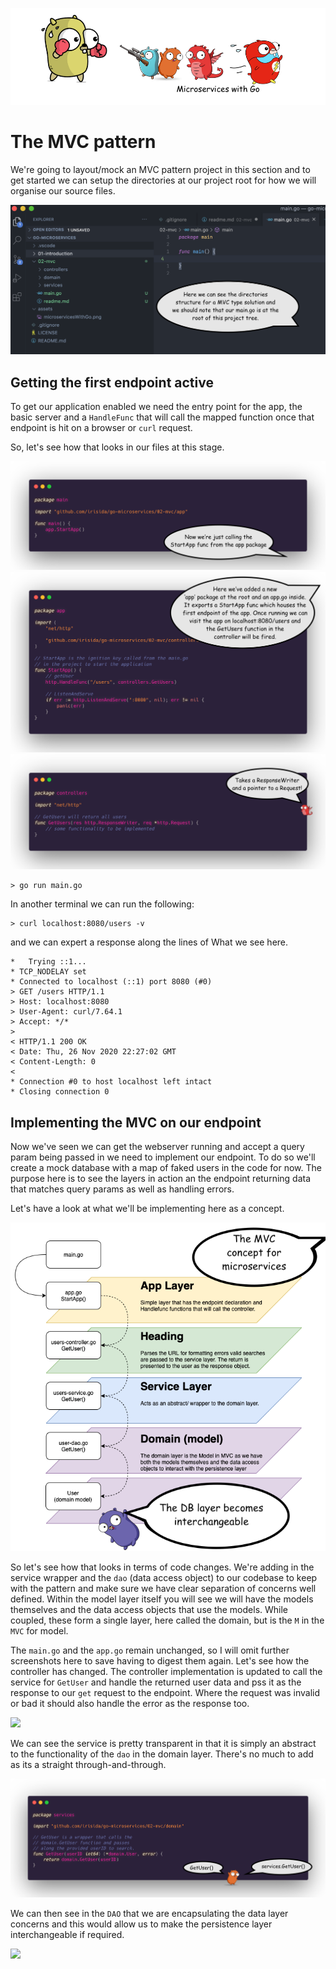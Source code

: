 ![](/assets/microservicesWithGo.png)

# The MVC pattern

We're going to layout/mock an MVC pattern project in this section and to get started we can setup the directories at our project root for how we will organise our source files.

![](/02-mvc/assets/mvc-layout-dirs.png)

## Getting the first endpoint active

To get our application enabled we need the entry point for the app, the basic server and a `HandleFunc` that will call the mapped function once that endpoint is hit on a browser or `curl` request.

So, let's see how that looks in our files at this stage.

![](/02-mvc/assets/mvc-main-01.png)
![](/02-mvc/assets/mvc-app-01.png)
![](/02-mvc/assets/mvc-users-controller-01.png)

```shell
> go run main.go
```
In another terminal we can run the following:
```shell
> curl localhost:8080/users -v
```
and we can expert a response along the lines of What we see here.
```shell
*   Trying ::1...
* TCP_NODELAY set
* Connected to localhost (::1) port 8080 (#0)
> GET /users HTTP/1.1
> Host: localhost:8080
> User-Agent: curl/7.64.1
> Accept: */*
>
< HTTP/1.1 200 OK
< Date: Thu, 26 Nov 2020 22:27:02 GMT
< Content-Length: 0
<
* Connection #0 to host localhost left intact
* Closing connection 0
```

## Implementing the MVC on our endpoint

Now we've seen we can get the webserver running and accept a query param being passed in we need to implement our endpoint. To do so we'll create a mock database with a map of faked users in the code for now. The purpose here is to see the layers in action an the endpoint returning data that matches query params as well as handling errors.

Let's have a look at what we'll be implementing here as a concept.

![](/02-mvc/assets/mvc-flow-model.png)

So let's see how that looks in terms of code changes. We're adding in the service wrapper and the `dao` (data access object) to our codebase to keep with the pattern and make sure we have clear separation of concerns well defined. Within the model layer itself you will see we will have the models themselves and the data access objects that use the models. While coupled, these form a single layer, here called the domain, but is the `M` in the `MVC` for model.

The `main.go` and the `app.go` remain unchanged, so I will omit further screenshots here to save having to digest them again. Let's see how the controller has changed. The controller implementation is updated to call the service for `GetUser` and handle the returned user data and pss it as the response to our `get` request to the endpoint. Where the request was invalid or bad it should also handle the error as the response too.

![](/02-mvs/assets/mvc-controller-02.png)

We can see the service is pretty transparent in that it is simply an abstract to the functionality of the `dao` in the domain layer. There's no much to add as its a straight through-and-through.

![](/02-mvc/assets/mvc-service-02.png)

We can then see in the `DAO` that we are encapsulating the data layer concerns and this would allow us to make the persistence layer interchangeable if required.

![](/02-mvc/assets/mvc-dao.png)
